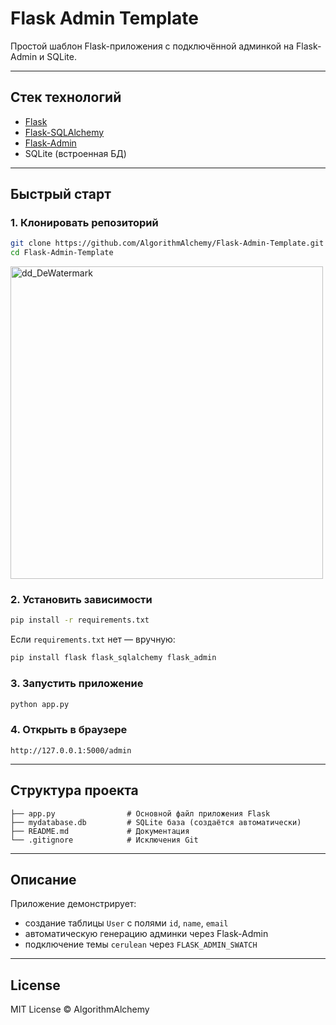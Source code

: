 # Flask Admin Template

Простой шаблон Flask-приложения с подключённой админкой на Flask-Admin и SQLite.

---

## Стек технологий

- [Flask](https://flask.palletsprojects.com/)
- [Flask-SQLAlchemy](https://flask-sqlalchemy.palletsprojects.com/)
- [Flask-Admin](https://flask-admin.readthedocs.io/)
- SQLite (встроенная БД)

---

## Быстрый старт

### 1. Клонировать репозиторий

```bash
git clone https://github.com/AlgorithmAlchemy/Flask-Admin-Template.git
cd Flask-Admin-Template
````
<p align="left">
  <img src="https://github.com/user-attachments/assets/f6759825-6203-45e8-b394-44275be372c6" alt="dd_DeWatermark" width="500" />
</p>



### 2. Установить зависимости

```bash
pip install -r requirements.txt
```

Если `requirements.txt` нет — вручную:

```bash
pip install flask flask_sqlalchemy flask_admin
```

### 3. Запустить приложение

```bash
python app.py
```

### 4. Открыть в браузере

```
http://127.0.0.1:5000/admin
```

---

## Структура проекта

```
├── app.py                # Основной файл приложения Flask
├── mydatabase.db         # SQLite база (создаётся автоматически)
├── README.md             # Документация
└── .gitignore            # Исключения Git
```

--- 

## Описание

Приложение демонстрирует:

* создание таблицы `User` с полями `id`, `name`, `email`
* автоматическую генерацию админки через Flask-Admin
* подключение темы `cerulean` через `FLASK_ADMIN_SWATCH`

---

## License

MIT License © AlgorithmAlchemy

